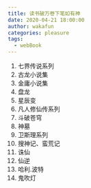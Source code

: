 ```yaml
---
title: 读书破万卷下笔如有神
date: 2020-04-21 18:00:00
author: wakafun
categories: pleasure
tags:
  - webBook
---
```


1. 七界传说系列
2. 古龙小说集
3. 金庸小说集
4. 盘龙
5. 星辰变
6. 凡人修仙传系列
7. 斗破苍穹
8. 神墓
9. 卫斯理系列
10. 搜神记、蛮荒记
11. 诛仙
12. 仙逆
13. 哈利.波特
14. 鬼吹灯

